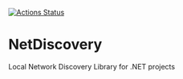 [![Actions Status](https://github.com/Malcolmnixon/NetDiscovery/workflows/dotnetcore/badge.svg)](https://github.com/Malcolmnixon/NetDiscovery/actions)

# NetDiscovery
Local Network Discovery Library for .NET projects
